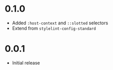 # 0.1.0

-   Added `:host-context` and `::slotted` selectors
-   Extend from `stylelint-config-standard`

# 0.0.1

-   Initial release
